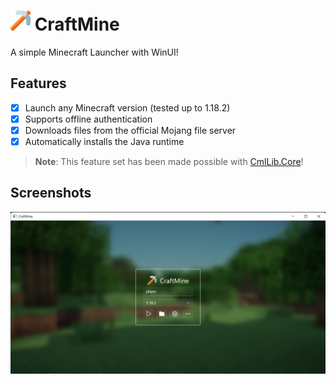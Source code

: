# <img src=".github/icon.png" width="32"/> CraftMine

A simple Minecraft Launcher with WinUI!

## Features

* [X] Launch any Minecraft version (tested up to 1.18.2)
* [X] Supports offline authentication
* [X] Downloads files from the official Mojang file server
* [X] Automatically installs the Java runtime

> **Note**: This feature set has been made possible with [CmlLib.Core](https://github.com/CmlLib/CmlLib.Core)!

## Screenshots

![](.github/images/0.png)